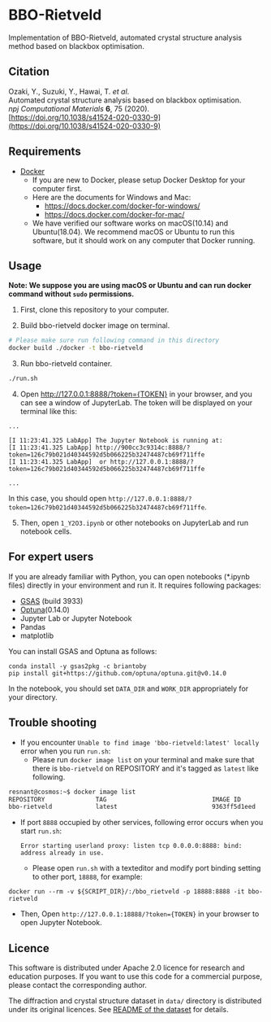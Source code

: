 # BBO-Rietveld
Implementation of BBO-Rietveld, automated crystal structure analysis method based on blackbox optimisation.  

## Citation
Ozaki, Y., Suzuki, Y., Hawai, T. <i>et al</i>.  
Automated crystal structure analysis based on blackbox optimisation.  
<i>npj Computational Materials</i> <b>6</b>, 75 (2020).  
[https://doi.org/10.1038/s41524-020-0330-9](https://doi.org/10.1038/s41524-020-0330-9)

## Requirements

- [Docker](https://www.docker.com/)
  - If you are new to Docker, please setup Docker Desktop for your computer first.
  - Here are the documents for Windows and Mac:
    - https://docs.docker.com/docker-for-windows/
    - https://docs.docker.com/docker-for-mac/
  - We have verified our software works on macOS(10.14) and Ubuntu(18.04). We recommend macOS or Ubuntu to run this software, but it should work on any computer that Docker running.

## Usage
__Note: We suppose you are using macOS or Ubuntu and can run docker command without `sudo` permissions.__

1. First, clone this repository to your computer.

2. Build bbo-rietveld docker image on terminal. 

```sh
# Please make sure run following command in this directory
docker build ./docker -t bbo-rietveld
```

3. Run bbo-rietveld container.
```sh
./run.sh
```

4. Open http://127.0.0.1:8888/?token={TOKEN} in your browser, and you can see a window of JupyterLab. The token will be displayed on your terminal like this:
```
...

[I 11:23:41.325 LabApp] The Jupyter Notebook is running at:
[I 11:23:41.325 LabApp] http://900cc3c9314c:8888/?token=126c79b021d40344592d5b066225b32474487cb69f711ffe
[I 11:23:41.325 LabApp]  or http://127.0.0.1:8888/?token=126c79b021d40344592d5b066225b32474487cb69f711ffe

...
```
In this case, you should open `http://127.0.0.1:8888/?token=126c79b021d40344592d5b066225b32474487cb69f711ffe`.

5. Then, open `1_Y2O3.ipynb` or other notebooks on JupyterLab and run notebook cells.


## For expert users
If you are already familiar with Python, you can open notebooks (*.ipynb files) directly in your environment and run it.
It requires following packages:
- [GSAS](https://gsas-ii.readthedocs.io/en/latest/GSASIIscriptable.html) (build 3933)
- [Optuna](https://optuna.readthedocs.io/en/stable/)(0.14.0)
- Jupyter Lab or Jupyter Notebook
- Pandas
- matplotlib

You can install GSAS and Optuna as follows:
```
conda install -y gsas2pkg -c briantoby
pip install git+https://github.com/optuna/optuna.git@v0.14.0
```
In the notebook, you should set `DATA_DIR` and `WORK_DIR` appropriately for your directory.


## Trouble shooting

- If you encounter `Unable to find image 'bbo-rietveld:latest' locally` error when you run `run.sh`:
  - Please run `docker image list` on your terminal and make sure that there is `bbo-rietveld` on REPOSITORY and it's tagged as `latest` like following.
```sh
resnant@cosmos:~$ docker image list
REPOSITORY              TAG                             IMAGE ID            CREATED             SIZE
bbo-rietveld            latest                          9363ff5d1eed        39 hours ago        3.46GB
```
- If port `8888` occupied by other services, following error occurs when you start `run.sh`:
  
  ```Error starting userland proxy: listen tcp 0.0.0.0:8888: bind: address already in use.```
  
  - Please open `run.sh` with a texteditor and modify port binding setting to other port, `18888`, for example:
```
docker run --rm -v ${SCRIPT_DIR}/:/bbo_rietveld -p 18888:8888 -it bbo-rietveld
```
 - Then, Open `http://127.0.0.1:18888/?token={TOKEN}` in your browser to open Jupyter Notebook.

## Licence
This software is distributed under Apache 2.0 licence for research and education purposes. If you want to use this code for a commercial purpose, please contact the corresponding author.

The diffraction and crystal structure dataset in `data/` directory is distributed under its original licences. See [README of the dataset](data/README.md) for details.